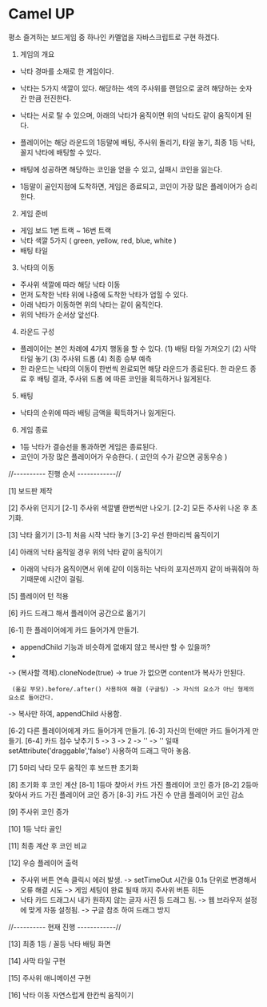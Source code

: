 # Camel UP

평소 즐겨하는 보드게임 중 하나인 카멜업을 자바스크립트로 구현 하겠다.

1. 게임의 개요
  - 낙타 경마를 소재로 한 게임이다.
  - 낙타는 5가지 색깔이 있다. 해당하는 색의 주사위를 랜덤으로 굴려 해당하는 숫자 칸 만큼 전진한다.
  - 낙타는 서로 탈 수 있으며, 아래의 낙타가 움직이면 위의 낙타도 같이 움직이게 된다.
    
  - 플레이어는 해당 라운드의 1등말에 배팅, 주사위 돌리기, 타일 놓기, 최종 1등 낙타, 꼴지 낙타에 배팅할 수 있다. 
  - 배팅에 성공하면 해당하는 코인을 얻을 수 있고, 실패시 코인을 잃는다.
  - 1등말이 골인지점에 도착하면, 게임은 종료되고, 코인이 가장 많은 플레이어가 승리한다.

2. 게임 준비
  - 게임 보드 1번 트랙 ~ 16번 트랙
  - 낙타 색깔 5가지 ( green, yellow, red, blue, white )
  - 배팅 타일 
3. 낙타의 이동
  - 주사위 색깔에 따라 해당 낙타 이동
  - 먼저 도착한 낙타 위에 나중에 도착한 낙타가 업힐 수 있다.
  - 아래 낙타가 이동하면 위의 낙타는 같이 움직인다.
  - 위의 낙타가 순서상 앞선다. 
4. 라운드 구성
  - 플레이어는 본인 차례에 4가지 행동을 할 수 있다.
    (1) 배팅 타일 가져오기
    (2) 사막 타일 놓기
    (3) 주사위 드롭
    (4) 최종 승부 예측
  - 한 라운드는 낙타의 이동이 한번씩 완료되면 해당 라운드가 종료된다.
    한 라운드 종료 후 배팅 결과, 주사위 드롭 에 따른 코인을 획득하거나 잃게된다.   
5. 배팅
  - 낙타의 순위에 따라 배팅 금액을 획득하거나 잃게된다.
6. 게임 종료
  - 1등 낙타가 결승선을 통과하면 게임은 종료된다.
  - 코인이 가장 많은 플레이어가 우승한다. ( 코인의 수가 같으면 공동우승 )

//---------- 진행 순서 ------------//

[1] 보드판 제작

[2] 주사위 던지기
  [2-1] 주사위 색깔별 한번씩만 나오기.
  [2-2] 모든 주사위 나온 후 초기화.
  
[3] 낙타 옮기기
  [3-1] 처음 시작 낙타 놓기
  [3-2] 우선 한마리씩 움직이기
  
[4] 아래의 낙타 움직일 경우 위의 낙타 같이 움직이기
  - 아래의 낙타가 움직이면서 위에 같이 이동하는 낙타의 포지션까지 같이 바꿔줘야 하기때문에 시간이 걸림.
  
[5] 플레이어 턴 적용

[6] 카드 드래그 해서 플레이어 공간으로 옮기기

  [6-1] 한 플레이어에게 카드 들어가게 만들기.
  - appendChild 기능과 비슷하게 없애지 않고 복사만 할 수 있을까?
  - 
  -> (복사할 객체).cloneNode(true) -> true 가 없으면 content가 복사가 안된다.
    
     (옮길 부모).before/.after() 사용하여 해결 (구글링) -> 자식의 요소가 아닌 형제의 요소로 들어간다.
    
  -> 복사만 하여, appendChild 사용함.
  
  [6-2] 다른 플레이어에게 카드 들어가게 만들기.
  [6-3] 자신의 턴에만 카드 들어가게 만들기.
  [6-4] 카드 점수 낮추기 5 -> 3 -> 2 -> ''
  -> '' 일때 setAttribute('draggable','false') 사용하여 드래그 막아 놓음.
  
[7] 5마리 낙타 모두 움직인 후 보드판 초기화

[8] 초기화 후 코인 계산
  [8-1] 1등마 찾아서 카드 가진 플레이어 코인 증가
  [8-2] 2등마 찾아서 카드 가진 플레이어 코인 증가
  [8-3] 카드 가진 수 만큼 플레이어 코인 감소
 
[9] 주사위 코인 증가

[10] 1등 낙타 골인

[11] 최종 계산 후 코인 비교

[12] 우승 플레이어 출력

- 주사위 버튼 연속 클릭시 에러 발생.
-> setTimeOut 시간을 0.1s 단위로 변경해서 오류 해결 시도
-> 게임 세팅이 완료 될때 까지 주사위 버튼 히든
- 낙타 카드 드래그시  내가 원하지 않는 글자 사진 등 드래그 됨.
-> 웹 브라우저 설정에 맞게 자동 설정됨.
-> 구글 참조 하여 드래그 방지

//---------- 현재 진행 ------------//

[13] 최종 1등 / 꼴등 낙타 배팅 화면

[14] 사막 타일 구현

[15] 주사위 애니메이션 구현

[16] 낙타 이동 자연스럽게 한칸씩 움직이기
